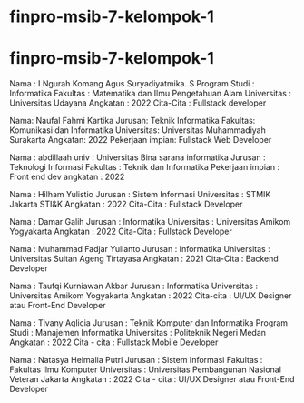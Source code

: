 # finpro-msib-7-kelompok-1



# finpro-msib-7-kelompok-1

Nama    : I Ngurah Komang Agus Suryadiyatmika. S
Program Studi : Informatika
Fakultas    : Matematika dan Ilmu Pengetahuan Alam
Universitas : Universitas Udayana
Angkatan    : 2022 
Cita-Cita   : Fullstack developer

Nama: Naufal Fahmi Kartika
Jurusan: Teknik Informatika
Fakultas: Komunikasi dan Informatika
Universitas: Universitas Muhammadiyah Surakarta
Angkatan: 2022
Pekerjaan impian: Fullstack Web Developer

Nama : abdillaah
univ : Universitas Bina sarana informatika
Jurusan : Teknologi Informasi
Fakultas : Teknik dan Informatika
Pekerjaan impian : Front end dev
angkatan : 2022

Nama : Hilham Yulistio
Jurusan : Sistem Informasi
Universitas : STMIK Jakarta STI&K
Angkatan : 2022
Cita-Cita : Fullstack Developer

Nama : Damar Galih
Jurusan : Informatika
Universitas : Universitas Amikom Yogyakarta
Angkatan : 2022
Cita-Cita : Fullstack Developer

Nama : Muhammad Fadjar Yulianto
Jurusan : Informatika
Universitas : Universitas Sultan Ageng Tirtayasa
Angkatan : 2021
Cita-Cita : Backend Developer

Nama  : Taufqi Kurniawan Akbar
Jurusan  : Informatika
Universitas  : Universitas Amikom Yogyakarta
Angkatan  : 2022
Cita-cita  : UI/UX Designer atau Front-End Developer

Nama : Tivany Aqlicia
Jurusan : Teknik Komputer dan Informatika
Program Studi : Manajemen Informatika
Universitas : Politeknik Negeri Medan
Angkatan : 2022
Cita - cita : Fullstack Mobile Developer

Nama : Natasya Helmalia Putri
Jurusan : Sistem Informasi
Fakultas : Fakultas Ilmu Komputer
Universitas : Universitas Pembangunan Nasional Veteran Jakarta
Angkatan : 2022
Cita - cita : UI/UX Designer atau Front-End Developer
